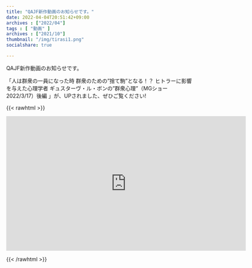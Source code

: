 ```yaml
---
title: "QAJF新作動画のお知らせです。"
date: 2022-04-04T20:51:42+09:00
archives : ["2022/04"]
tags : [ "動画" ]
archives : ["2021/10"]
thumbnail: "/img/tirasi1.png"
socialshare: true

---
```


QAJF新作動画のお知らせです。

「人は群衆の一員になった時 群衆のための”捨て駒”となる！？ ヒトラーに影響を与えた心理学者 ギュスターヴ・ル・ボンの”群衆心理”（MGショー 2022/3/17）後編 」が、UPされました、ぜひご覧ください!

{{< rawhtml >}}

<iframe width="640" height="360" scrolling="no" frameborder="0" style="border: none;" src="https://www.bitchute.com/video/pfRUjZIDBwNX/"></iframe>

{{< /rawhtml >}}
